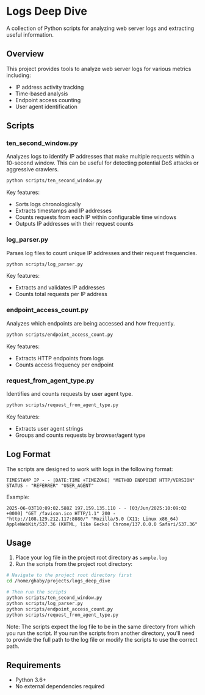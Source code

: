 # Logs Deep Dive

A collection of Python scripts for analyzing web server logs and extracting useful information.

## Overview

This project provides tools to analyze web server logs for various metrics including:
- IP address activity tracking
- Time-based analysis
- Endpoint access counting
- User agent identification

## Scripts

### ten_second_window.py

Analyzes logs to identify IP addresses that make multiple requests within a 10-second window. This can be useful for detecting potential DoS attacks or aggressive crawlers.

```bash
python scripts/ten_second_window.py
```

Key features:
- Sorts logs chronologically
- Extracts timestamps and IP addresses
- Counts requests from each IP within configurable time windows
- Outputs IP addresses with their request counts

### log_parser.py

Parses log files to count unique IP addresses and their request frequencies.

```bash
python scripts/log_parser.py
```

Key features:
- Extracts and validates IP addresses
- Counts total requests per IP address

### endpoint_access_count.py

Analyzes which endpoints are being accessed and how frequently.

```bash
python scripts/endpoint_access_count.py
```

Key features:
- Extracts HTTP endpoints from logs
- Counts access frequency per endpoint

### request_from_agent_type.py

Identifies and counts requests by user agent type.

```bash
python scripts/request_from_agent_type.py
```

Key features:
- Extracts user agent strings
- Groups and counts requests by browser/agent type

## Log Format

The scripts are designed to work with logs in the following format:
```
TIMESTAMP IP - - [DATE:TIME +TIMEZONE] "METHOD ENDPOINT HTTP/VERSION" STATUS - "REFERRER" "USER_AGENT"
```

Example:
```
2025-06-03T10:09:02.588Z 197.159.135.110 - - [03/Jun/2025:10:09:02 +0000] "GET /favicon.ico HTTP/1.1" 200 - "http://108.129.212.117:8080/" "Mozilla/5.0 (X11; Linux x86_64) AppleWebKit/537.36 (KHTML, like Gecko) Chrome/137.0.0.0 Safari/537.36"
```

## Usage

1. Place your log file in the project root directory as `sample.log`
2. Run the scripts from the project root directory:

```bash
# Navigate to the project root directory first
cd /home/ghaby/projects/logs_deep_dive

# Then run the scripts
python scripts/ten_second_window.py
python scripts/log_parser.py
python scripts/endpoint_access_count.py
python scripts/request_from_agent_type.py
```

Note: The scripts expect the log file to be in the same directory from which you run the script. If you run the scripts from another directory, you'll need to provide the full path to the log file or modify the scripts to use the correct path.

## Requirements

- Python 3.6+
- No external dependencies required